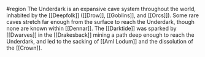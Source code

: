 #region 
The Underdark is an expansive cave system throughout the world, inhabited by the [[Deepfolk]] ([[Drow]], [[Goblins]], and [[Orcs]]). Some rare caves stretch far enough from the surface to reach the Underdark, though none are known within [[Dennar]]. The [[Darktide]] was sparked by [[Dwarves]] in the [[Drakesback]] mining a path deep enough to reach the Underdark, and led to the sacking of [[Aml Lodum]] and the dissolution of the [[Crown]].